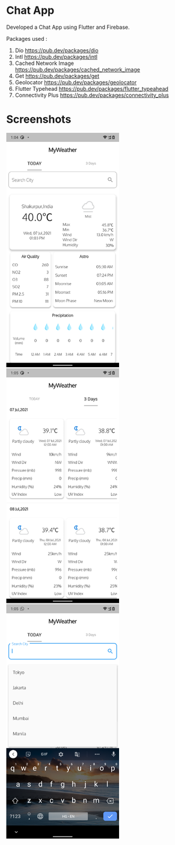 # Chat App

Developed a Chat App using Flutter and Firebase.

Packages used :
1. Dio https://pub.dev/packages/dio
2. Intl https://pub.dev/packages/intl
3. Cached Network Image https://pub.dev/packages/cached_network_image
4. Get https://pub.dev/packages/get
5. Geolocator https://pub.dev/packages/geolocator
6. Flutter Typehead https://pub.dev/packages/flutter_typeahead
7. Connectivity Plus https://pub.dev/packages/connectivity_plus

# Screenshots
<img src = "https://github.com/ShubhamVimal/Flutter-Projects/blob/main/MyWeatherApp/screenshots/screenshot%20(1).png" width = "300" /> <img src = "https://github.com/ShubhamVimal/Flutter-Projects/blob/main/MyWeatherApp/screenshots/screenshot%20(2).png" width = "300" /> <img src = "https://github.com/ShubhamVimal/Flutter-Projects/blob/main/MyWeatherApp/screenshots/screenshot%20(3).png" width = "300" />
